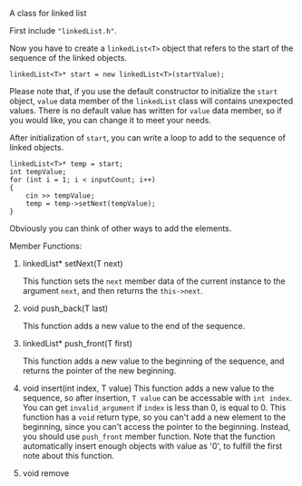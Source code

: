A class for linked list

First include `"linkedList.h"`.

Now you have to create a `linkedList<T>` object that refers to the start of the sequence of the linked objects.
```
linkedList<T>* start = new linkedList<T>(startValue);
```

Please note that, if you use the default constructor to initialize the `start` object, `value` data member of the `linkedList` class will contains unexpected values.
There is no default value has written for `value` data member, so if you would like, you can change it to meet your needs.

After initialization of `start`, you can write a loop to add to the sequence of linked objects.
```
linkedList<T>* temp = start;
int tempValue;
for (int i = 1; i < inputCount; i++)
{
    cin >> tempValue;
    temp = temp->setNext(tempValue);
}
```
Obviously you can think of other ways to add the elements.


Member Functions:
1. linkedList* setNext(T next)

    This function sets the `next` member data of the current instance to the argument `next`, and then returns the `this->next`.

2. void push_back(T last)

    This function adds a new value to the end of the sequence.

3. linkedList* push_front(T first)

    This function adds a new value to the beginning of the sequence, and returns the pointer of the new beginning.

4. void insert(int index, T value)
    This function adds a new value to the sequence, so after insertion, `T value` can be accessable with `int index`.
    You can get `invalid_argument` if `index` is less than 0, is equal to 0.
    This function has a `void` return type, so you can't add a new element to the beginning, since you can't access the pointer to the beginning.
    Instead, you should use `push_front` member function.
    Note that the function automatically insert enough objects with value as '0', to fulfill the first note about this function.

5. void remove